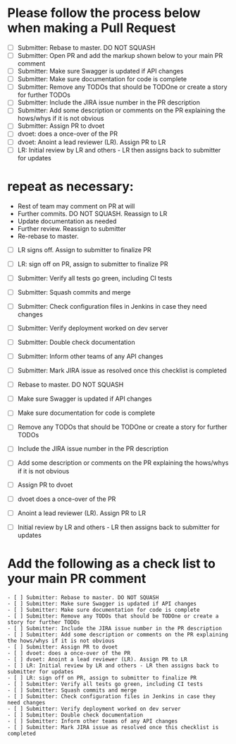 Please follow the process below when making a Pull Request
=========================

- [ ] Submitter: Rebase to master. DO NOT SQUASH
- [ ] Submitter: Open PR and add the markup shown below to your main PR comment
- [ ] Submitter: Make sure Swagger is updated if API changes
- [ ] Submitter: Make sure documentation for code is complete
- [ ] Submitter: Remove any TODOs that should be TODOne or create a story for further TODOs
- [ ] Submitter: Include the JIRA issue number in the PR description
- [ ] Submitter: Add some description or comments on the PR explaining the hows/whys if it is not obvious
- [ ] Submitter: Assign PR to dvoet
- [ ] dvoet: does a once-over of the PR
- [ ] dvoet: Anoint a lead reviewer (LR). Assign PR to LR
- [ ] LR: Initial review by LR and others - LR then assigns back to submitter for updates

repeat as necessary:
=========================
  - Rest of team may comment on PR at will
  - Further commits. DO NOT SQUASH. Reassign to LR
  - Update documentation as needed
  - Further review. Reassign to submitter
  - Re-rebase to master.

- [ ] LR signs off. Assign to submitter to finalize PR
- [ ] LR: sign off on PR, assign to submitter to finalize PR
- [ ] Submitter: Verify all tests go green, including CI tests
- [ ] Submitter: Squash commits and merge
- [ ] Submitter: Check configuration files in Jenkins in case they need changes
- [ ] Submitter: Verify deployment worked on dev server
- [ ] Submitter: Double check documentation
- [ ] Submitter: Inform other teams of any API changes
- [ ] Submitter: Mark JIRA issue as resolved once this checklist is completed

- [ ] Rebase to master. DO NOT SQUASH
- [ ] Make sure Swagger is updated if API changes
- [ ] Make sure documentation for code is complete
- [ ] Remove any TODOs that should be TODOne or create a story for further TODOs
- [ ] Include the JIRA issue number in the PR description
- [ ] Add some description or comments on the PR explaining the hows/whys if it is not obvious
- [ ] Assign PR to dvoet
- [ ] dvoet does a once-over of the PR
- [ ] Anoint a lead reviewer (LR). Assign PR to LR
- [ ] Initial review by LR and others - LR then assigns back to submitter for updates


Add the following as a check list to your main PR comment
=========================
```
- [ ] Submitter: Rebase to master. DO NOT SQUASH
- [ ] Submitter: Make sure Swagger is updated if API changes
- [ ] Submitter: Make sure documentation for code is complete
- [ ] Submitter: Remove any TODOs that should be TODOne or create a story for further TODOs
- [ ] Submitter: Include the JIRA issue number in the PR description
- [ ] Submitter: Add some description or comments on the PR explaining the hows/whys if it is not obvious
- [ ] Submitter: Assign PR to dvoet
- [ ] dvoet: does a once-over of the PR
- [ ] dvoet: Anoint a lead reviewer (LR). Assign PR to LR
- [ ] LR: Initial review by LR and others - LR then assigns back to submitter for updates
- [ ] LR: sign off on PR, assign to submitter to finalize PR
- [ ] Submitter: Verify all tests go green, including CI tests
- [ ] Submitter: Squash commits and merge
- [ ] Submitter: Check configuration files in Jenkins in case they need changes
- [ ] Submitter: Verify deployment worked on dev server
- [ ] Submitter: Double check documentation
- [ ] Submitter: Inform other teams of any API changes
- [ ] Submitter: Mark JIRA issue as resolved once this checklist is completed
```
